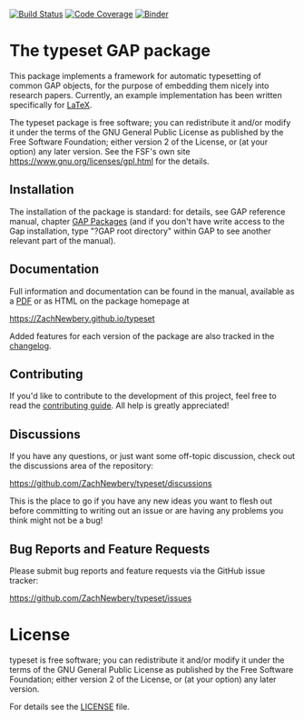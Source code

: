 [![Build Status](https://github.com/ZachNewbery/typeset/workflows/CI/badge.svg?branch=main)](https://github.com/ZachNewbery/typeset/actions?query=workflow%3ACI+branch%3Amain)
[![Code Coverage](https://codecov.io/gh/ZachNewbery/typeset/branch/main/graph/badge.svg?token=8M7DUY6DWT)](https://codecov.io/gh/ZachNewbery/typeset)
[![Binder](https://mybinder.org/badge_logo.svg)](https://mybinder.org/v2/gh/ZachNewbery/typeset/demo)

# The typeset GAP package
This package implements a framework for automatic typesetting of common GAP objects, 
for the purpose of embedding them nicely into research papers. Currently, an example
implementation has been written specifically for [LaTeX](https://www.latex-project.org/).

The typeset package is free software; you can redistribute it and/or modify
it under the terms of the GNU General Public License as published by the Free
Software Foundation; either version 2 of the License, or (at your option) any
later version. See the FSF's own site <https://www.gnu.org/licenses/gpl.html>
for the details.

## Installation
The installation of the package is standard: for details, see GAP reference
manual, chapter [GAP Packages](https://docs.gap-system.org/doc/ref/chap76_mj.html) 
(and if you don't have write access to the Gap installation, type "?GAP root directory"
within GAP to see another relevant part of the manual).

## Documentation
Full information and documentation can be found in the manual, available
as a [PDF](doc/manual.pdf) or as HTML on the package homepage at

<https://ZachNewbery.github.io/typeset>

Added features for each version of the package are also tracked in the [changelog](CHANGELOG.md).

## Contributing
If you'd like to contribute to the development of this project, feel free to read
the [contributing guide](CONTRIBUTING.md). All help is greatly appreciated!

## Discussions
If you have any questions, or just want some off-topic discussion, check out the
discussions area of the repository:

  <https://github.com/ZachNewbery/typeset/discussions>

This is the place to go if you have any new ideas you want to flesh out before
committing to writing out an issue or are having any problems you think might not 
be a bug!

## Bug Reports and Feature Requests
Please submit bug reports and feature requests via the GitHub issue tracker:

  <https://github.com/ZachNewbery/typeset/issues>

# License
typeset is free software; you can redistribute it and/or modify
it under the terms of the GNU General Public License as published by the
Free Software Foundation; either version 2 of the License, or (at your
option) any later version.

For details see the [LICENSE](LICENSE) file.

